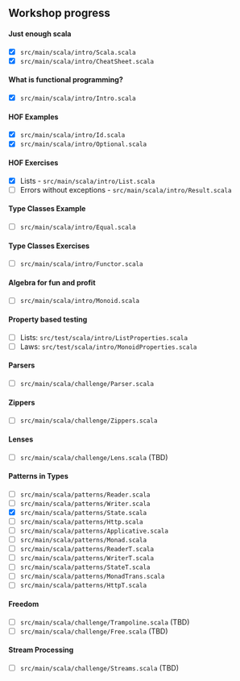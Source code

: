 ## Workshop progress

#### Just enough scala
- [x] `src/main/scala/intro/Scala.scala`
- [x] `src/main/scala/intro/CheatSheet.scala`

#### What is functional programming?
- [x] `src/main/scala/intro/Intro.scala`

#### HOF Examples
- [x] `src/main/scala/intro/Id.scala`
- [x] `src/main/scala/intro/Optional.scala`

#### HOF Exercises
- [x] Lists - `src/main/scala/intro/List.scala`
- [ ] Errors without exceptions - `src/main/scala/intro/Result.scala`

#### Type Classes Example
- [ ] `src/main/scala/intro/Equal.scala`

#### Type Classes Exercises
- [ ] `src/main/scala/intro/Functor.scala`

#### Algebra for fun and profit
- [ ] `src/main/scala/intro/Monoid.scala`

#### Property based testing
- [ ] Lists: `src/test/scala/intro/ListProperties.scala`
- [ ] Laws: `src/test/scala/intro/MonoidProperties.scala`

#### Parsers
- [ ] `src/main/scala/challenge/Parser.scala`

#### Zippers
- [ ] `src/main/scala/challenge/Zippers.scala`

#### Lenses
- [ ] `src/main/scala/challenge/Lens.scala` (TBD)

#### Patterns in Types
- [ ] `src/main/scala/patterns/Reader.scala`
- [ ] `src/main/scala/patterns/Writer.scala`
- [x] `src/main/scala/patterns/State.scala`
- [ ] `src/main/scala/patterns/Http.scala`
- [ ] `src/main/scala/patterns/Applicative.scala`
- [ ] `src/main/scala/patterns/Monad.scala`
- [ ] `src/main/scala/patterns/ReaderT.scala`
- [ ] `src/main/scala/patterns/WriterT.scala`
- [ ] `src/main/scala/patterns/StateT.scala`
- [ ] `src/main/scala/patterns/MonadTrans.scala`
- [ ] `src/main/scala/patterns/HttpT.scala`

#### Freedom
- [ ] `src/main/scala/challenge/Trampoline.scala` (TBD)
- [ ] `src/main/scala/challenge/Free.scala` (TBD)

#### Stream Processing
- [ ] `src/main/scala/challenge/Streams.scala` (TBD)
